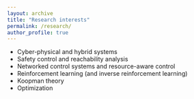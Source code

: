 ```yaml
---
layout: archive
title: "Research interests"
permalink: /research/
author_profile: true
---
```


* Cyber-physical and hybrid systems
* Safety control and reachability analysis
* Networked control systems and resource-aware control
* Reinforcement learning (and inverse reinforcement learning)
* Koopman theory
* Optimization